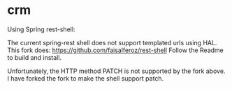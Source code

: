 crm
===

Using Spring rest-shell:

The current spring-rest shell does not support templated urls using HAL. 
This fork does: https://github.com/faisalferoz/rest-shell
Follow the Readme to build and install.

Unfortunately, the HTTP method PATCH is not supported by the fork above.
I have forked the fork to make the shell support patch.
